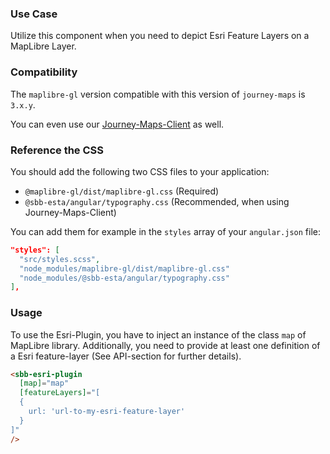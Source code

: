 ### Use Case

Utilize this component when you need to depict Esri Feature Layers on a MapLibre Layer.

### Compatibility

The `maplibre-gl` version compatible with this version of `journey-maps` is `3.x.y`.

You can even use our [Journey-Maps-Client](https://angular.app.sbb.ch/journey-maps/components/angular/overview) as well.

### Reference the CSS

You should add the following two CSS files to your application:

- `@maplibre-gl/dist/maplibre-gl.css` (Required)
- `@sbb-esta/angular/typography.css` (Recommended, when using Journey-Maps-Client)

You can add them for example in the `styles` array of your `angular.json` file:

```json lines
"styles": [
  "src/styles.scss",
  "node_modules/maplibre-gl/dist/maplibre-gl.css"
  "node_modules/@sbb-esta/angular/typography.css"
],
```

### Usage

To use the Esri-Plugin, you have to inject an instance of the class `map` of MapLibre library.
Additionally, you need to provide at least one definition of a Esri feature-layer (See API-section for further details).

```html
<sbb-esri-plugin
  [map]="map"
  [featureLayers]="[
  {
    url: 'url-to-my-esri-feature-layer'
  }
]"
/>
```
